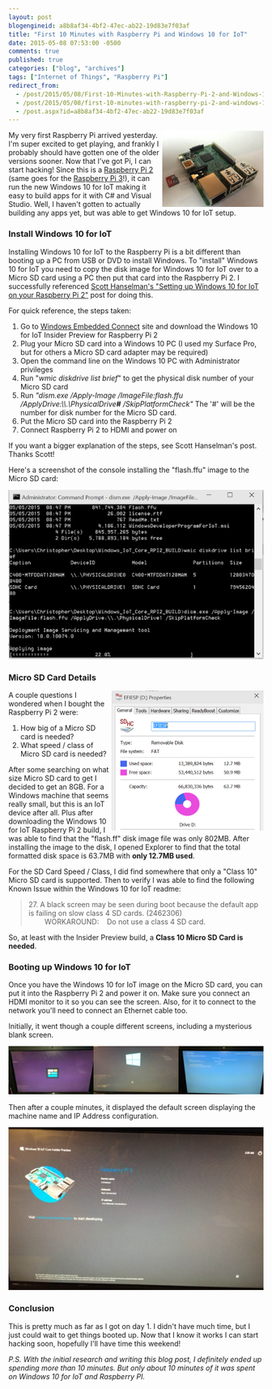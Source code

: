 ```yaml
---
layout: post
blogengineid: a8b8af34-4bf2-47ec-ab22-19d83e7f03af
title: "First 10 Minutes with Raspberry Pi and Windows 10 for IoT"
date: 2015-05-08 07:53:00 -0500
comments: true
published: true
categories: ["blog", "archives"]
tags: ["Internet of Things", "Raspberry Pi"]
redirect_from: 
  - /post/2015/05/08/First-10-Minutes-with-Raspberry-Pi-2-and-Windows-10-for-IoT1
  - /post/2015/05/08/first-10-minutes-with-raspberry-pi-2-and-windows-10-for-iot1
  - /post.aspx?id=a8b8af34-4bf2-47ec-ab22-19d83e7f03af
---
```

<!-- more -->
<p><img style="float: right;" src="/images/posts/2015/05/RaspberryPi2withMicroSDCard.png" alt="" /></p>
<p>My very first Raspberry Pi arrived yesterday. I'm super excited to get playing, and frankly I probably should have gotten one of the older versions sooner. Now that I've got Pi, I can start hacking! Since this is a <a href="http://amzn.to/2bUfR3e" target="_blank">Raspberry Pi 2</a> (same goes for the <a href="http://amzn.to/2bUfR3e" target="_blank">Raspberry Pi 3</a>!), it can run the new Windows 10 for IoT making it easy to build apps for it with C# and Visual Studio. Well, I haven't gotten to actually building any apps yet, but was able to get Windows 10 for IoT setup.</p>
<h3>Install Windows 10 for IoT</h3>
<p>Installing Windows 10 for IoT to the Raspberry Pi is a bit different than booting up a PC from USB or DVD to install Windows. To "install" Windows 10 for IoT you need to copy the disk image for Windows 10 for IoT over to a Micro SD card using a PC then put that card into the Raspberry Pi 2. I successfully referenced <a href="http://www.hanselman.com/blog/SettingUpWindows10ForIoTOnYourRaspberryPi2.aspx" target="_blank">Scott Hanselman's "Setting up Windows 10 for IoT on your Raspberry Pi 2"</a> post for doing this.</p>
<p>For quick reference, the steps taken:</p>
<ol>
<li>Go to <a href="https://connect.microsoft.com/windowsembeddedIoT/Downloads/">Windows Embedded Connect</a> site and download the Windows 10 for IoT Insider Preview for Raspberry Pi 2</li>
<li>Plug your Micro SD card into a Windows 10 PC (I used my Surface Pro, but for others a Micro SD card adapter may be required)</li>
<li>Open the command line on the Windows 10 PC with Administrator privileges</li>
<li>Run "<em>wmic diskdrive list brief</em>" to&nbsp;get the physical disk number of your Micro SD card</li>
<li>Run <em>"dism.exe /Apply-Image /ImageFile:flash.ffu /ApplyDrive:\\.\PhysicalDrive<strong>#</strong> /SkipPlatformCheck"</em> The '#' will be the number for disk number for the Micro SD card.</li>
<li>Put the Micro SD card into the Raspberry Pi 2</li>
<li>Connect Raspberry&nbsp;Pi 2 to HDMI and power on</li>
</ol>
<p>If you want a bigger explanation of the steps, see Scott Hanselman's post. Thanks Scott!</p>
<p>Here's a screenshot of the console installing the "flash.ffu" image to the Micro SD card:</p>
<p><img src="/images/posts/2015/05/InstalWin10ImageOnMicroSDCard.PNG" alt="" /></p>
<h3>Micro SD Card Details</h3>
<p><img style="float: right;" src="/images/posts/2015/05/Win10IOTDiskSpaceUsageOnMicroSDCard.PNG" alt="" /></p>
<p>A couple questions I wondered when I bought the Raspberry Pi 2 were:</p>
<ol>
<li>How big of a Micro SD card is needed?</li>
<li>What speed / class of Micro SD card is needed?</li>
</ol>
<p>After some searching on what size Micro SD card to get I decided to get an 8GB. For a Windows machine that seems really small, but this is an IoT device after all. Plus after downloading the Windows 10 for IoT Raspberry Pi 2 build, I was able to find that the "flash.ff" disk image file was only 802MB. After installing the image to the disk, I opened Explorer to find that the total formatted disk space is 63.7MB with <strong>only 12.7MB used</strong>.</p>
<p>For the SD Card Speed / Class, I did find somewhere that only a "Class 10" Micro SD card is supported. Then to verify I was able to find the following Known Issue within the Windows 10 for IoT readme:</p>
<blockquote>
<p>27. A black screen may be seen during boot because the default app is failing on slow class 4 SD cards. (2462306)<br />&nbsp;&nbsp;&nbsp; &nbsp;&nbsp;&nbsp; WORKAROUND:&nbsp;&nbsp;&nbsp; Do not use a class 4 SD card.</p>
</blockquote>
<p>So, at least with the Insider Preview build, a <strong>Class 10 Micro SD Card is needed</strong>.</p>
<h3>Booting up Windows 10 for IoT</h3>
<p>Once you have the Windows 10 for IoT image on the Micro SD card, you can put it into the Raspberry Pi 2 and power it on. Make sure you connect an HDMI monitor to it so you can see the screen. Also, for it to connect to the network you'll need to connect an Ethernet cable too.</p>
<p>Initially, it went though a couple different screens, including a mysterious blank screen.</p>
<p><img src="/images/posts/2015/05/Win10IoTRaspberryPi2InitialStartupScreens.png" alt="" /></p>
<p>Then after a couple minutes, it displayed the default screen displaying the machine name and IP Address configuration.</p>
<p><img src="/images/posts/2015/05/IMG_1875.JPG" alt="" /></p>
<h3>Conclusion</h3>
<p>This is pretty much as far as I got on day 1. I didn't have much time, but I just could wait to get things booted up. Now that I know it works I can start hacking soon, hopefully I'll have time this weekend!</p>
<p><em>P.S. With the initial research and writing this blog post, I definitely ended up spending more than 10 minutes. But only about 10 minutes of it was spent on Windows 10 for IoT and Raspberry PI.</em></p>
